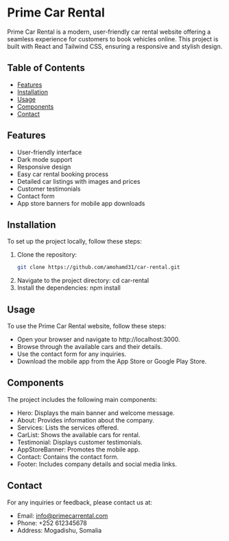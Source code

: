# Prime Car Rental

Prime Car Rental is a modern, user-friendly car rental website offering a seamless experience for customers to book vehicles online. This project is built with React and Tailwind CSS, ensuring a responsive and stylish design.

## Table of Contents

- [Features](#features)
- [Installation](#installation)
- [Usage](#usage)
- [Components](#components)
- [Contact](#contact)

## Features

- User-friendly interface
- Dark mode support
- Responsive design
- Easy car rental booking process
- Detailed car listings with images and prices
- Customer testimonials
- Contact form
- App store banners for mobile app downloads

## Installation

To set up the project locally, follow these steps:

1. Clone the repository:
   ```bash
   git clone https://github.com/amohamd31/car-rental.git
   ```
2. Navigate to the project directory:
   cd car-rental
3. Install the dependencies:
   npm install

## Usage

To use the Prime Car Rental website, follow these steps:

- Open your browser and navigate to http://localhost:3000.
- Browse through the available cars and their details.
- Use the contact form for any inquiries.
- Download the mobile app from the App Store or Google Play Store.

## Components

The project includes the following main components:

- Hero: Displays the main banner and welcome message.
- About: Provides information about the company.
- Services: Lists the services offered.
- CarList: Shows the available cars for rental.
- Testimonial: Displays customer testimonials.
- AppStoreBanner: Promotes the mobile app.
- Contact: Contains the contact form.
- Footer: Includes company details and social media links.

## Contact

For any inquiries or feedback, please contact us at:

- Email: info@primecarrental.com
- Phone: +252 612345678
- Address: Mogadishu, Somalia
